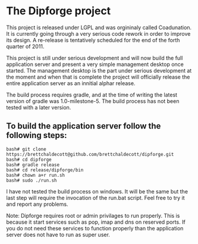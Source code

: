 The Dipforge project
====================

This project is released under LGPL and was orgininaly called Coadunation. It
is currently going through a very serious code rework in order to improve its
design. A re-release is tentatively scheduled for the end of the forth 
quarter of 2011.

This project is still under serious development and will now build the full
application server and present a very simple management desktop once started.
The management desktop is the part under serious development at the moment
and when that is complete the project will officially release the entire 
application server as an innitial alphar release.

The build process requires gradle, and at the time of writing the latest 
version of gradle was 1.0-milestone-5. The build process has not been tested
with a later version.

To build the application server follow the following steps:
----------------------------------------------------------

    bash# git clone https://brettchaldecott@github.com/brettchaldecott/dipforge.git  
    bash# cd dipforge  
    bash# gradle release  
    bash# cd release/dipforge/bin  
    bash# chown a+r run.sh  
    bash# sudo ./run.sh  

I have not tested the build process on windows. It will be the same but the
last step will require the invocation of the run.bat script. Feel free to try
it and report any problems.

Note: Dipforge requires root or admin privilages to run properly. This is 
because it start services such as pop, imap and dns on reserved ports. If you
do not need these services to function properly than the application server
does not have to run as super user.
